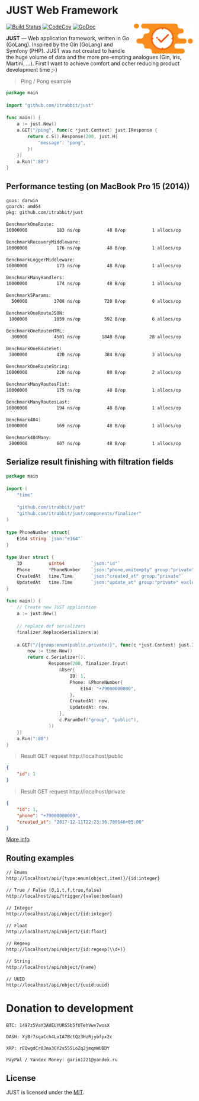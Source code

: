 # JUST Web Framework

<img align="right" width="159px" src="https://raw.githubusercontent.com/itrabbit/just/master/logo.png">

[![Build Status](https://travis-ci.org/itrabbit/just.svg?branch=master)](https://travis-ci.org/itrabbit/just)
 [![CodeCov](https://codecov.io/gh/itrabbit/just/branch/master/graph/badge.svg)](https://codecov.io/gh/itrabbit/just)
 [![GoDoc](https://godoc.org/github.com/itrabbit/just?status.svg)](https://godoc.org/github.com/itrabbit/just)

**JUST** — Web application framework, written in Go (GoLang). Inspired by the Gin (GoLang) and Symfony (PHP). JUST was not created to handle the huge volume of data and the more pre-empting analogues (Gin, Iris, Martini, ...). First I want to achieve comfort and ocher reducing product development time ;-)  

> Ping / Pong example

```go
package main

import "github.com/itrabbit/just"

func main() {
	a := just.New()
	a.GET("/ping", func(c *just.Context) just.IResponse {
		return c.S().Response(200, just.H{
			"message": "pong",
		})
	})
	a.Run(":80")
}
```

## Performance testing (on MacBook Pro 15 (2014))

```
goos: darwin
goarch: amd64
pkg: github.com/itrabbit/just

BenchmarkOneRoute:
10000000	       183 ns/op	      48 B/op	       1 allocs/op

BenchmarkRecoveryMiddleware:
10000000	       176 ns/op	      48 B/op	       1 allocs/op

BenchmarkLoggerMiddleware:
10000000	       173 ns/op	      48 B/op	       1 allocs/op

BenchmarkManyHandlers:
10000000	       174 ns/op	      48 B/op	       1 allocs/op

Benchmark5Params:
  500000	      3708 ns/op	     720 B/op	       8 allocs/op
  
BenchmarkOneRouteJSON:
 1000000	      1059 ns/op	     592 B/op	       6 allocs/op
 
BenchmarkOneRouteHTML:
  300000	      4501 ns/op	    1840 B/op	      28 allocs/op
  
BenchmarkOneRouteSet:
 3000000	       420 ns/op	     384 B/op	       3 allocs/op
 
BenchmarkOneRouteString:
10000000	       220 ns/op	      80 B/op	       2 allocs/op

BenchmarkManyRoutesFist:
10000000	       175 ns/op	      48 B/op	       1 allocs/op

BenchmarkManyRoutesLast:
10000000	       194 ns/op	      48 B/op	       1 allocs/op

Benchmark404:
10000000	       169 ns/op	      48 B/op	       1 allocs/op

Benchmark404Many:
 2000000	       607 ns/op	      48 B/op	       1 allocs/op
```

## Serialize result finishing with filtration fields

```go
package main

import (
	"time"
	
	"github.com/itrabbit/just"	
	"github.com/itrabbit/just/components/finalizer"
)

type PhoneNumber struct{
	E164 string `json:"e164"` 
}

type User struct {
	ID          uint64          `json:"id"`
	Phone       *PhoneNumber    `json:"phone,omitempty" group:"private" export:"E164"`
	CreatedAt   time.Time       `json:"created_at" group:"private"`
	UpdatedAt   time.Time       `json:"update_at" group:"private" exclude:"equal:CreatedAt"`
}

func main() {
	// Create new JUST application
	a := just.New()
	
	// replace def serializers
	finalizer.ReplaceSerializers(a)	
        
    a.GET("/{group:enum(public,private)}", func(c *just.Context) just.IResponse {
    	now := time.Now()
    	return c.Serializer().
    		    Response(200, finalizer.Input(
    		    	&User{
    		    		ID: 1,
    		    		Phone: &PhoneNumber{
    		    			E164: "+79000000000",
    		    		},
    		    		CreatedAt: now,
    		    		UpdatedAt: now,
    		    	}, 
    		    	c.ParamDef("group", "public"),
    		    ))
    })    
    a.Run(":80")
}
```

> Result GET request http://localhost/public

```json
{
    "id": 1
}
```

> Result GET request http://localhost/private

```json
{
    "id": 1,
    "phone": "+79000000000",
    "created_at": "2017-12-11T22:23:36.709146+05:00"    
}
```

[More info](/components/finalizer/README.md)

## Routing examples

```
// Enums
http://localhost/api/{type:enum(object,item)}/{id:integer}

// True / False (0,1,t,f,true,false)
http://localhost/api/trigger/{value:boolean}

// Integer
http://localhost/api/object/{id:integer}

// Float
http://localhost/api/object/{id:float}

// Regexp
http://localhost/api/object/{id:regexp(\\d+)}

// String
http://localhost/api/object/{name}

// UUID
http://localhost/api/object/{uuid:uuid}
```

# Donation to development

`BTC: 1497z5VaY3AUEUYURS5b5fUTehVwv7wosX`

`DASH: XjBr7sqaCch4Lo1A7BctQz3HzRjybfpx2c`

`XRP: rEQwgdCr8Jma3GY2s55SLoZq2jmqmWUBDY`

`PayPal / Yandex Money: garin1221@yandex.ru`

## License

JUST is licensed under the [MIT](LICENSE).
